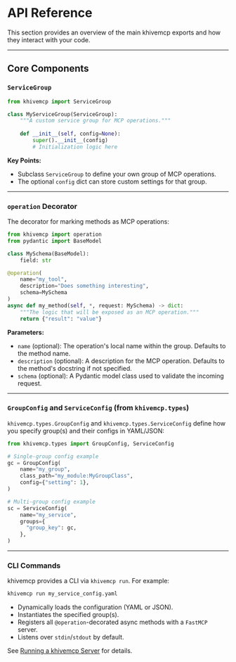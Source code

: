 # API Reference

This section provides an overview of the main khivemcp exports and how they
interact with your code.

---

## Core Components

### `ServiceGroup`

```python
from khivemcp import ServiceGroup

class MyServiceGroup(ServiceGroup):
    """A custom service group for MCP operations."""
    
    def __init__(self, config=None):
        super().__init__(config)
        # Initialization logic here
```

**Key Points:**

- Subclass `ServiceGroup` to define your own group of MCP operations.
- The optional `config` dict can store custom settings for that group.

---

### `operation` Decorator

The decorator for marking methods as MCP operations:

```python
from khivemcp import operation
from pydantic import BaseModel

class MySchema(BaseModel):
    field: str

@operation(
    name="my_tool",
    description="Does something interesting",
    schema=MySchema
)
async def my_method(self, *, request: MySchema) -> dict:
    """The logic that will be exposed as an MCP operation."""
    return {"result": "value"}
```

**Parameters:**

- `name` (optional): The operation's local name within the group. Defaults to
  the method name.
- `description` (optional): A description for the MCP operation. Defaults to the
  method's docstring if not specified.
- `schema` (optional): A Pydantic model class used to validate the incoming
  request.

---

### `GroupConfig` and `ServiceConfig` (from `khivemcp.types`)

`khivemcp.types.GroupConfig` and `khivemcp.types.ServiceConfig` define how you
specify group(s) and their configs in YAML/JSON:

```python
from khivemcp.types import GroupConfig, ServiceConfig

# Single-group config example
gc = GroupConfig(
    name="my_group",
    class_path="my_module:MyGroupClass",
    config={"setting": 1},
)

# Multi-group config example
sc = ServiceConfig(
    name="my_service",
    groups={
      "group_key": gc,
    },
)
```

---

### CLI Commands

khivemcp provides a CLI via `khivemcp run`. For example:

```bash
khivemcp run my_service_config.yaml
```

- Dynamically loads the configuration (YAML or JSON).
- Instantiates the specified group(s).
- Registers all `@operation`-decorated async methods with a `FastMCP` server.
- Listens over `stdin`/`stdout` by default.

See [Running a khivemcp Server](../guides/running_server.md) for details.
